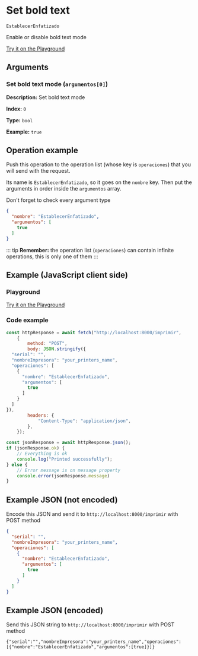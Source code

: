 # Set bold text

`EstablecerEnfatizado`

Enable or disable bold text mode







[Try it on the Playground](../playground.md?operacion=EstablecerEnfatizado)

## Arguments
### Set bold text mode (`argumentos[0]`)



**Description:** Set bold text mode

**Index:** `0`

**Type:** `bool`

**Example:** `true`

## Operation example


Push this operation to the operation list (whose key is `operaciones`) that you will send with the request.

Its name is `EstablecerEnfatizado`, so it goes on the `nombre` key. Then put the arguments in order
inside the `argumentos` array.

Don't forget to check every argument type



```json
{
  "nombre": "EstablecerEnfatizado",
  "argumentos": [
    true
  ]
}
```

::: tip
**Remember:** the operation list (`operaciones`) can contain infinite operations, this is only one of them
:::

## Example (JavaScript client side)

### Playground
[Try it on the Playground](../playground.md?operacion=EstablecerEnfatizado)

<Playground nombreOperacion="EstablecerEnfatizado" :ocultarOperacionesDisponibles="true"/>

### Code example
```js
const httpResponse = await fetch("http://localhost:8000/imprimir",
    {
        method: "POST",
        body: JSON.stringify({
  "serial": "",
  "nombreImpresora": "your_printers_name",
  "operaciones": [
    {
      "nombre": "EstablecerEnfatizado",
      "argumentos": [
        true
      ]
    }
  ]
}),
        headers: {
            "Content-Type": "application/json",
        },
    });

const jsonResponse = await httpResponse.json();
if (jsonResponse.ok) {
    // Everything is ok
    console.log("Printed successfully");
} else {
    // Error message is on message property
    console.error(jsonResponse.message)
}
```

## Example JSON (not encoded)

Encode this JSON and send it to `http://localhost:8000/imprimir` with POST method

```json
{
  "serial": "",
  "nombreImpresora": "your_printers_name",
  "operaciones": [
    {
      "nombre": "EstablecerEnfatizado",
      "argumentos": [
        true
      ]
    }
  ]
}
```

## Example JSON (encoded)

Send this JSON string to `http://localhost:8000/imprimir` with POST method

```
{"serial":"","nombreImpresora":"your_printers_name","operaciones":[{"nombre":"EstablecerEnfatizado","argumentos":[true]}]}
```
